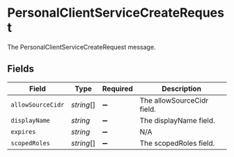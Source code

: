 # PersonalClientServiceCreateRequest

The PersonalClientServiceCreateRequest message.


## Fields

| Field                      | Type                       | Required                   | Description                |
| -------------------------- | -------------------------- | -------------------------- | -------------------------- |
| `allowSourceCidr`          | *string*[]                 | :heavy_minus_sign:         | The allowSourceCidr field. |
| `displayName`              | *string*                   | :heavy_minus_sign:         | The displayName field.     |
| `expires`                  | *string*                   | :heavy_minus_sign:         | N/A                        |
| `scopedRoles`              | *string*[]                 | :heavy_minus_sign:         | The scopedRoles field.     |